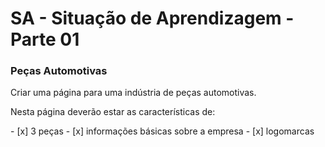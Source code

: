 <h1>SA - Situação de Aprendizagem - Parte 01</h1>

<h3>Peças Automotivas</h3>

<p>Criar uma página para uma indústria de peças automotivas.</p>
<p>Nesta página deverão estar as características de:</p>
- [x] 3 peças
- [x] informações básicas sobre a empresa
- [x] logomarcas
